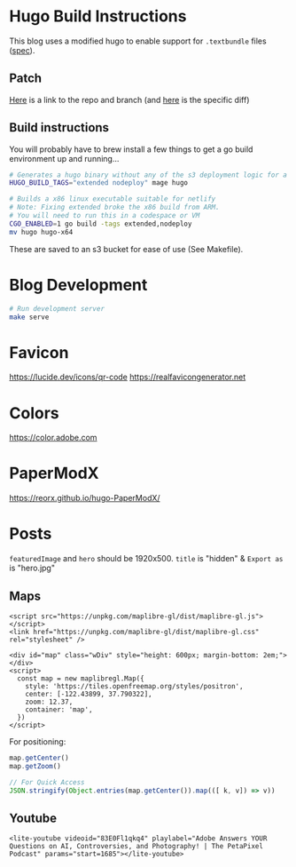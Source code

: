 # Hugo Build Instructions

This blog uses a modified hugo to enable support for `.textbundle` files ([spec](http://textbundle.org)).

## Patch

[Here](https://github.com/markphilpot/hugo/tree/mark/textbundle-support-v2) is a link to the repo and branch (and [here](https://github.com/gohugoio/hugo/compare/master...markphilpot:hugo:mark/textbundle-support-v2) is the specific diff)

## Build instructions

You will probably have to brew install a few things to get a go build environment up and running...

```bash
# Generates a hugo binary without any of the s3 deployment logic for a smaller executable
HUGO_BUILD_TAGS="extended nodeploy" mage hugo

# Builds a x86 linux executable suitable for netlify
# Note: Fixing extended broke the x86 build from ARM.
# You will need to run this in a codespace or VM
CGO_ENABLED=1 go build -tags extended,nodeploy
mv hugo hugo-x64
```

These are saved to an s3 bucket for ease of use (See Makefile).

# Blog Development

```bash
# Run development server
make serve
```

# Favicon

https://lucide.dev/icons/qr-code
https://realfavicongenerator.net

# Colors

https://color.adobe.com

# PaperModX

https://reorx.github.io/hugo-PaperModX/

# Posts

`featuredImage` and `hero` should be 1920x500. `title` is "hidden" & `Export as` is "hero.jpg"

## Maps

```
<script src="https://unpkg.com/maplibre-gl/dist/maplibre-gl.js"></script>
<link href="https://unpkg.com/maplibre-gl/dist/maplibre-gl.css" rel="stylesheet" />

<div id="map" class="wDiv" style="height: 600px; margin-bottom: 2em;"></div>
<script>
  const map = new maplibregl.Map({
    style: 'https://tiles.openfreemap.org/styles/positron',
    center: [-122.43899, 37.790322],
    zoom: 12.37,
    container: 'map',
  })
</script>
```

For positioning:

```js
map.getCenter()
map.getZoom()

// For Quick Access
JSON.stringify(Object.entries(map.getCenter()).map(([ k, v]) => v))
```

## Youtube

```
<lite-youtube videoid="83E0Fl1qkq4" playlabel="Adobe Answers YOUR Questions on AI, Controversies, and Photography! | The PetaPixel Podcast" params="start=1685"></lite-youtube>
```